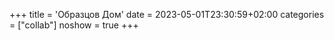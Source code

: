 +++
title = 'Образцов Дом'
date = 2023-05-01T23:30:59+02:00
categories = ["collab"]
noshow = true
+++
